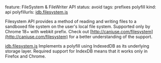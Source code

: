 feature: FileSystem & FileWriter API
status: avoid
tags: prefixes polyfill
kind: api
polyfillurls: [idb.filesystem.js](https://github.com/ebidel/idb.filesystem.js)

Filesystem API provides a method of reading and writing files to a sandboxed file system on the user's local file system.
Supported only by Chrome 18+ with webkit prefix. Check out [http://caniuse.com/filesystem](http://caniuse.com/filesystem) for a better understanding of the support.

[idb.filesystem.js](https://github.com/ebidel/idb.filesystem.js) Implements a polyfill using IndexedDB as its underlying storage layer. Required support for IndexDB means that it works only in Firefox and Chrome.